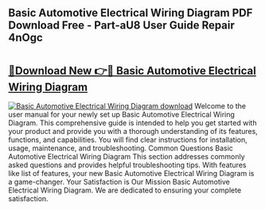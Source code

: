 ## Basic Automotive Electrical Wiring Diagram PDF Download Free - Part-aU8 User Guide Repair 4nOgc

# <h2><a href="http://dfmzgxh.blite.top/?on=Basic+Automotive+Electrical+Wiring+Diagram">🔗Download New 👉🔴 Basic Automotive Electrical Wiring Diagram</a></h2>

[![Basic Automotive Electrical Wiring Diagram download](https://i.imgur.com/lujVjoI.png)](http://dfmzgxh.blite.top/?on=Basic+Automotive+Electrical+Wiring+Diagram)
Welcome to the user manual for your newly set up Basic Automotive Electrical Wiring Diagram. This comprehensive guide is intended to help you get started with your product and provide you with a thorough understanding of its features, functions, and capabilities. You will find clear instructions for installation, usage, maintenance, and troubleshooting. Common Questions Basic Automotive Electrical Wiring Diagram This section addresses commonly asked questions and provides helpful troubleshooting tips. With features like list of features, your new Basic Automotive Electrical Wiring Diagram is a game-changer. Your Satisfaction is Our Mission Basic Automotive Electrical Wiring Diagram. We are dedicated to ensuring your complete satisfaction.
